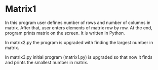 # Matrix1

In this program user defines number of rows and number of columns in matrix.
After that, user enters elements of matrix row by row.
At the end, program prints matrix on the screen.
It is written in Python.

In matrix2.py the program is upgraded with finding the largest number in matrix.

In matrix3.py initial program (matrix1.py) is upgraded so that now it finds and prints the smallest number in matrix.
